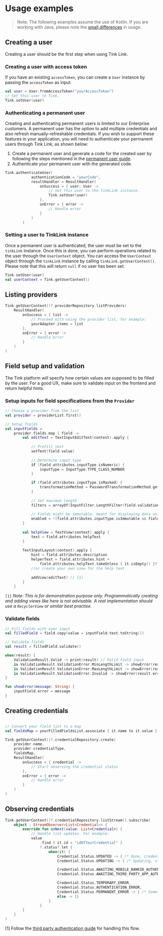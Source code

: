 # Usage examples
> Note: The following examples assume the use of Kotlin. If you are working with Java, please note the [small differences](./JAVA_API.md) in usage.
## Creating a user

Creating a user should be the first step when using Tink Link.

### Creating a user with access token

If you have an existing `accessToken`, you can create a `User` instance by passing the `accessToken` as input.

```kotlin
val user = User.fromAccessToken("yourAccessToken")
// Set this user to Tink.
Tink.setUser(user)
```

### Authenticating a permanent user

Creating and authenticating permanent users is limited to our Enterprise customers. A permanent user has the option to add multiple credentials and also refresh manually-refreshable credentials. 
If you wish to support these features in your application, you will need to authenticate your permanent users through Tink Link, as shown below:

1. Create a permanent user and generate a code for the created user by following the steps mentioned in the [permanent user guide](https://docs.tink.com/resources/tutorials/permanent-users).
2. Authenticate your permanent user with the generated code.

```kotlin
Tink.authenticateUser(
            authenticationCode = "yourCode",
            resultHandler = ResultHandler(
                onSuccess = { user: User ->
                    // Set this user to the TinkLink instance.
                    Tink.setUser(user)
                },
                onError = { error ->
                    // Handle error
                }
            )
        )
```
### Setting a user to TinkLink instance

Once a permanent user is authenticated, the user must be set to the `tinkLink` instance. Once this is done, you can perform operations related to the user through the `UserContext` object. 
You can access the `UserContext` object through the `tinkLink` instance by calling `tinkLink.getUserContext()`. Please note that this will return `null` if no user has been set.

```kotlin
Tink.setUser(user)
val userContext = Tink.getUserContext()
```

## Listing providers

```kotlin
Tink.getUserContext()?.providerRepository.listProviders(
    ResultHandler(
        onSuccess = { list ->
            // Proceed with using the provider list, for example:
            yourAdapter.items = list
        },
        onError = { error ->
            // Handle error
        }
    )
)
```

## Field setup and validation

The Tink platform will specify how certain values are supposed to be filled by the user. For a good UX, make sure to validate input on the frontend and return helpful hints.

### Setup inputs for field specifications from the `Provider`
```kotlin
// Choose a provider from the list
val provider = providerList.first()

// Setup fields
val inputFields = 
    provider.fields.map { field ->
        val editText = TextInputEditText(context).apply {
        
            // Prefill text
            setText(field.value)
            
            // Determine input type
            if (field.attributes.inputType.isNumeric) {
                inputType = InputType.TYPE_CLASS_NUMBER
            }

            if (field.attributes.inputType.isMasked) {
                transformationMethod = PasswordTransformationMethod.getInstance()
            }
            
            // Set maximum length
            filters = arrayOf(InputFilter.LengthFilter(field.validationRules.maxLength))
            
            // Fields might be immutable, meant for displaying data only
            enabled = !(field.attributes.inputType.isImmutable && field.value.isNotEmpty())
        }
        
        val helpView = TextView(context).apply {
            text = field.attributes.helpText
        }
        
        TextInputLayout(context).apply {
            hint = field.attributes.description
            helperText = field.attributes.hint +
                field.attributes.helpText.takeUnless { it.isEmpty() }?.let { "\n\n$it" }.orEmpty()
            //or create your own view for the help text
            
            addView(editText) // [1]
        }
    }
```
`[1]` _Note: This is for demonstration purpose only. Programmatically creating and adding views like here is not advisable. A real implementation should use a `RecyclerView` or similar best practise._

### Validate fields

```kotlin
// Fill fields with user input
val filledField = field.copy(value = inputField.text.toString())

// Validate fields
val result = filledField.validate()

when(result) {
    ValidationResult.Valid -> print(result) // Valid field input
    is ValidationResult.ValidationError.MinLengthLimit -> showError(result.errorMessage),
    is ValidationResult.ValidationError.MaxLengthLimit -> showError(result.errorMessage),
    is ValidationResult.ValidationError.Invalid -> showError(result.errorMessage)
}

fun showError(message: String) {
    inputField.error = message
}
```

## Creating credentials
```kotlin

// Convert your field list to a map
val fieldsMap = yourFilledFieldsList.associate { it.name to it.value }

Tink.getUserContext()?.credentialRepository.create(
    provider.name,
    provider.credentialType,
    fieldsMap,
    ResultHandler(
        onSuccess = { credential ->
            // Start observing the credential status
        },
        onError = { error ->
            // Handle error
        }
    )
)
```

## Observing credentials
```kotlin
Tink.getUserContext()?.credentialRepository.listStream().subscribe(
    object : StreamObserver<List<Credential>> {
        override fun onNext(value: List<Credential>) {
            // Handle list updates. For example:
            value
                .find { it.id = "idOfYourCredential" }
                ?.status?.let {
                    when(it) {
                        Credential.Status.UPDATED -> { /* Done, credential is added */ }
                        Credential.Status.UPDATING -> { /* Updating, statusPayload will contain more info */ }

                        Credential.Status.AWAITING_MOBILE_BANKID_AUTHENTICATION,
                        Credential.Status.AWAITING_THIRD_PARTY_APP_AUTHENTICATION -> { /* [1] */ }

                        Credential.Status.TEMPORARY_ERROR,
                        Credential.Status.AUTHENTICATION_ERROR,
                        Credential.Status.PERMANENT_ERROR -> { /* Something went wrong, handle error */ }
                        else -> {}
                    }
                }
        }
    }
)
```
[1] Follow the [third party authentication guide](/third-party-authentication.md) for handling this flow.



